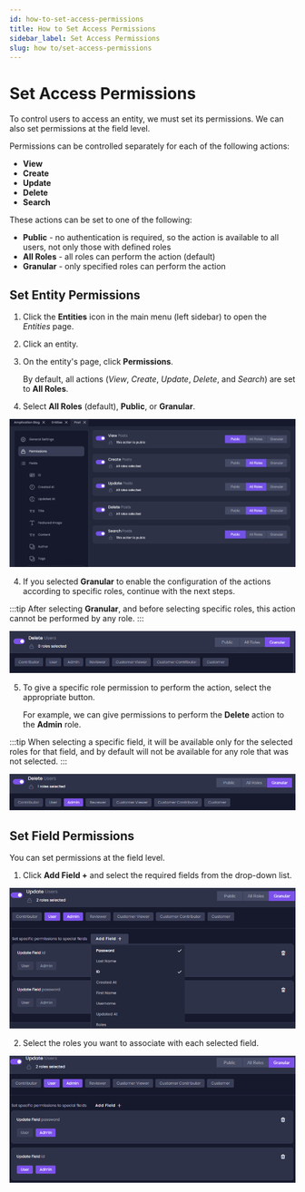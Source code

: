 ```yaml
---
id: how-to-set-access-permissions
title: How to Set Access Permissions
sidebar_label: Set Access Permissions
slug: how to/set-access-permissions
---
```


# Set Access Permissions 

To control users to access an entity, we must set its permissions. We can also set permissions at the field level. 

Permissions can be controlled separately for each of the following actions:

- **View**
- **Create**
- **Update**
- **Delete**
- **Search**

These actions can be set to one of the following:
- **Public** - no authentication is required, so the action is available to all users, not only those with defined roles 
- **All Roles** - all roles can perform the action (default)
- **Granular** - only specified roles can perform the action



## Set Entity Permissions



1. Click the **Entities** icon in the main menu (left sidebar) to open the _Entities_ page.
2. Click an entity.
3. On the entity's page, click **Permissions**.

   By default, all actions (_View_, _Create_, _Update_, _Delete_, and _Search_) are set to **All Roles**. 

4. Select **All Roles** (default), **Public**, or **Granular**.


![](./assets/public1.png)

4. If you selected **Granular** to enable the configuration of the actions according to specific roles, continue with the next steps. 

:::tip
After selecting **Granular**, and before selecting specific roles, this action cannot be performed by any role.
:::

![](./assets/pic-5.2.png)


5. To give a specific role permission to perform the action, select the appropriate button. 

   For example, we can give permissions to perform the **Delete** action to the **Admin** role. 
   
:::tip
When selecting a specific field, it will  be available only for the selected roles for that field, and by default will not be available for any role that was not selected.
:::


![](./assets/pic-7.png)


## Set Field Permissions 

You can set permissions at the field level.

 1. Click **Add Field +** and select the required fields from the drop-down list.


![](./assets/pic-8.png)


2. Select the roles you want to associate with each selected field. 


![](./assets/pic-9.png)

